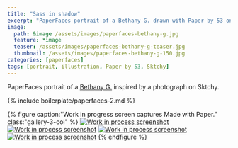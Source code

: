 ```yaml
---
title: "Sass in shadow"
excerpt: "PaperFaces portrait of a Bethany G. drawn with Paper by 53 on an iPad."
image: 
  path: &image /assets/images/paperfaces-bethany-g.jpg 
  feature: *image
  teaser: /assets/images/paperfaces-bethany-g-teaser.jpg
  thumbnail: /assets/images/paperfaces-bethany-g-150.jpg
categories: [paperfaces]
tags: [portrait, illustration, Paper by 53, Sktchy]
---
```


PaperFaces portrait of a [Bethany G.](http://sktchy.com/LWJNV ) inspired by a photograph on Sktchy.

{% include boilerplate/paperfaces-2.md %}

{% figure caption:"Work in progress screen captures Made with Paper." class:"gallery-3-col" %}
[![Work in process screenshot](/assets/images/paperfaces-bethany-g-process-1-600.jpg)](/assets/images/paperfaces-bethany-g-process-1-lg.jpg) [![Work in process screenshot](/assets/images/paperfaces-bethany-g-process-2-600.jpg)](/assets/images/paperfaces-bethany-g-process-2-lg.jpg) [![Work in process screenshot](/assets/images/paperfaces-bethany-g-process-3-600.jpg)](/assets/images/paperfaces-bethany-g-process-3-lg.jpg) [![Work in process screenshot](/assets/images/paperfaces-bethany-g-process-4-600.jpg)](/assets/images/paperfaces-bethany-g-process-4-lg.jpg)
{% endfigure %}
